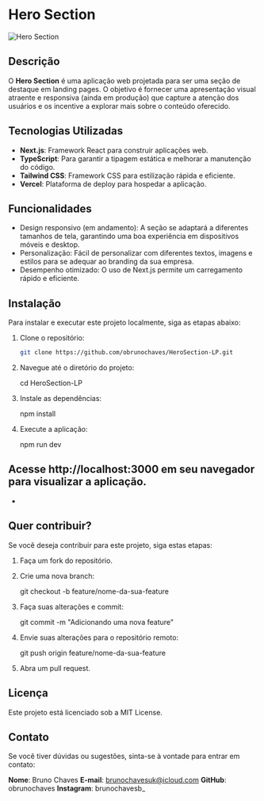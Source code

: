 # Hero Section

![Hero Section](https://raw.githubusercontent.com/obrunochaves/HeroSection-LP/main/src/app/assets/img-captura.png)


## Descrição

O **Hero Section** é uma aplicação web projetada para ser uma seção de destaque em landing pages. O objetivo é fornecer uma apresentação visual atraente e responsiva (ainda em produção) que capture a atenção dos usuários e os incentive a explorar mais sobre o conteúdo oferecido.

## Tecnologias Utilizadas

- **Next.js**: Framework React para construir aplicações web.
- **TypeScript**: Para garantir a tipagem estática e melhorar a manutenção do código.
- **Tailwind CSS**: Framework CSS para estilização rápida e eficiente.
- **Vercel**: Plataforma de deploy para hospedar a aplicação.

## Funcionalidades

- Design responsivo (em andamento): A seção se adaptará a diferentes tamanhos de tela, garantindo uma boa experiência em dispositivos móveis e desktop.
- Personalização: Fácil de personalizar com diferentes textos, imagens e estilos para se adequar ao branding da sua empresa.
- Desempenho otimizado: O uso de Next.js permite um carregamento rápido e eficiente.

## Instalação

Para instalar e executar este projeto localmente, siga as etapas abaixo:

1. Clone o repositório:

   ```bash
   git clone https://github.com/obrunochaves/HeroSection-LP.git

   
2. Navegue até o diretório do projeto:

    cd HeroSection-LP

3. Instale as dependências:

    npm install

4. Execute a aplicação:

    npm run dev

Acesse http://localhost:3000 em seu navegador para visualizar a aplicação.
-
-
## Quer contribuir?

Se você deseja contribuir para este projeto, siga estas etapas:

1. Faça um fork do repositório.

2. Crie uma nova branch:

    git checkout -b feature/nome-da-sua-feature

3. Faça suas alterações e commit:

    git commit -m "Adicionando uma nova feature"

4. Envie suas alterações para o repositório remoto:

    git push origin feature/nome-da-sua-feature

5. Abra um pull request.

## Licença
Este projeto está licenciado sob a MIT License.

## Contato
Se você tiver dúvidas ou sugestões, sinta-se à vontade para entrar em contato:

**Nome**: Bruno Chaves
**E-mail**: brunochavesuk@icloud.com
**GitHub**: obrunochaves
**Instagram**: brunochavesb_